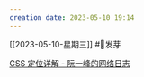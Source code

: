 ```yaml
---
creation date: 2023-05-10 19:14 
---
```

 [[2023-05-10-星期三]]  #🌱发芽

[CSS 定位详解 - 阮一峰的网络日志](https://www.ruanyifeng.com/blog/2019/11/css-position.html)








